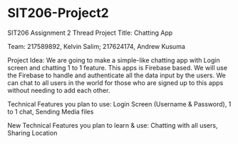 # SIT206-Project2
SIT206 Assignment 2
Thread Project Title: Chatting App

Team: 217589892, Kelvin Salim; 217624174, Andrew Kusuma

Project Idea: We are going to make a simple-like chatting app with Login screen and chatting 1 to 1 feature. 
This apps is Firebase based. We will use the Firebase to handle and authenticate all the data input by the users. 
We can chat to all users in the world for those who are signed up to this apps without needing to add each other.

Technical Features you plan to use: Login Screen (Username & Password), 1 to 1 chat, Sending Media files

New Technical Features you plan to learn & use: Chatting with all users, Sharing Location
